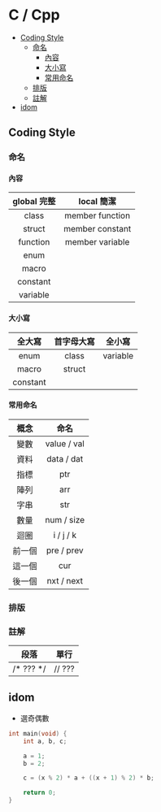 # C / Cpp

<!-- vim-markdown-toc GFM -->

* [Coding Style](#coding-style)
    - [命名](#命名)
        + [內容](#內容)
        + [大小寫](#大小寫)
        + [常用命名](#常用命名)
    - [排版](#排版)
    - [註解](#註解)
* [idom](#idom)

<!-- vim-markdown-toc -->

## Coding Style

### 命名

#### 內容

| global 完整 |   local 簡潔    |
| :---------: | :-------------: |
|    class    | member function |
|   struct    | member constant |
|  function   | member variable |
|    enum     |                 |
|    macro    |                 |
|  constant   |                 |
|  variable   |                 |

#### 大小寫

|  全大寫  | 首字母大寫 |  全小寫  |
| :------: | :--------: | :------: |
|   enum   |   class    | variable |
|  macro   |   struct   |          |
| constant |            |          |

#### 常用命名

|  概念  |    命名     |
| :----: | :---------: |
|  變數  | value / val |
|  資料  | data / dat  |
|  指標  |     ptr     |
|  陣列  |     arr     |
|  字串  |     str     |
|  數量  | num / size  |
|  迴圈  |  i / j / k  |
| 前一個 | pre / prev  |
| 這一個 |     cur     |
| 後一個 | nxt / next  |

### 排版

### 註解

|    段落     |  單行  |
| :---------: | :----: |
| /\* ??? \*/ | // ??? |

## idom

-   選奇偶數

```cpp
int main(void) {
    int a, b, c;

    a = 1;
    b = 2;

    c = (x % 2) * a + ((x + 1) % 2) * b;

    return 0;
}
```
